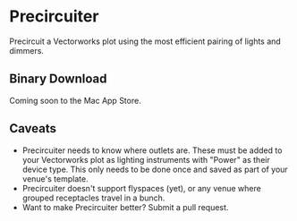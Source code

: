 # Precircuiter
Precircuit a Vectorworks plot using the most efficient pairing of lights and dimmers.

## Binary Download
Coming soon to the Mac App Store.

## Caveats
- Precircuiter needs to know where outlets are. These must be added to your Vectorworks plot as lighting instruments with "Power" as their device type. This only needs to be done once and saved as part of your venue's template.
- Precircuiter doesn't support flyspaces (yet), or any venue where grouped receptacles travel in a bunch.
- Want to make Precircuiter better? Submit a pull request.
